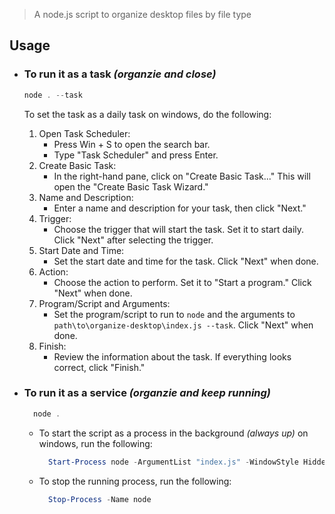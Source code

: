 > A node.js script to organize desktop files by file type

## Usage

- ### To run it as a task _(organzie and close)_

  ```PowerShell
  node . --task
  ```

  To set the task as a daily task on windows, do the following:

  1. Open Task Scheduler:
     - Press Win + S to open the search bar.
     - Type "Task Scheduler" and press Enter.
  2. Create Basic Task:
     - In the right-hand pane, click on "Create Basic Task..." This will open the "Create Basic Task Wizard."
  3. Name and Description:
     - Enter a name and description for your task, then click "Next."
  4. Trigger:
     - Choose the trigger that will start the task. Set it to start daily. Click "Next" after selecting the trigger.
  5. Start Date and Time:
     - Set the start date and time for the task. Click "Next" when done.
  6. Action:
     - Choose the action to perform. Set it to "Start a program." Click "Next" when done.
  7. Program/Script and Arguments:
     - Set the program/script to run to `node` and the arguments to `path\to\organize-desktop\index.js --task`. Click "Next" when done.
  8. Finish:
     - Review the information about the task. If everything looks correct, click "Finish."

- ### To run it as a service _(organzie and keep running)_

  ```PowerShell
    node .
  ```

  - To start the script as a process in the background _(always up)_ on windows, run the following:

    ```PowerShell
      Start-Process node -ArgumentList "index.js" -WindowStyle Hidden
    ```

  - To stop the running process, run the following:

    ```PowerShell
      Stop-Process -Name node
    ```
